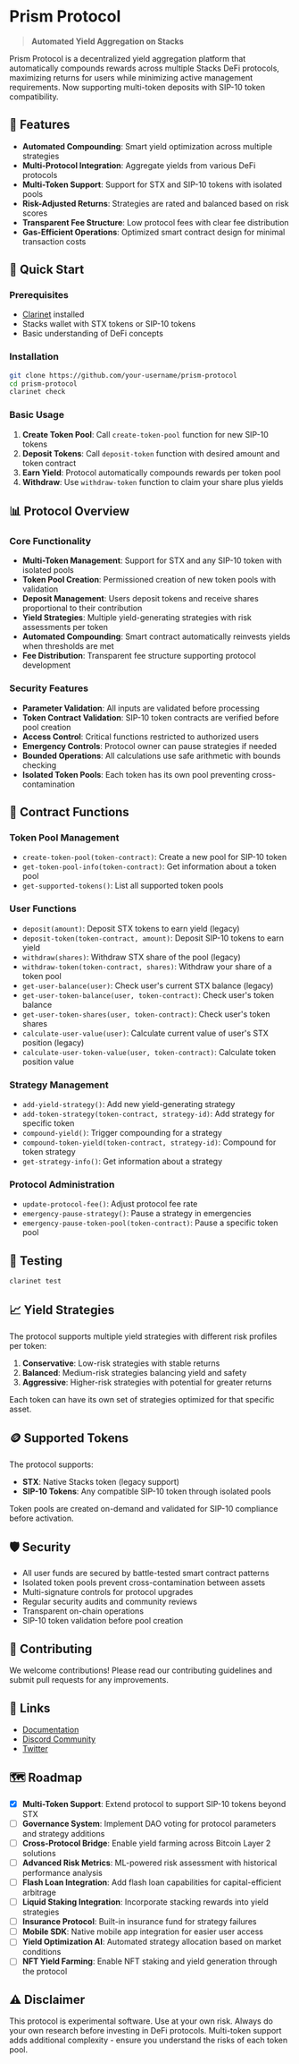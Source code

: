 # Prism Protocol

> **Automated Yield Aggregation on Stacks**

Prism Protocol is a decentralized yield aggregation platform that automatically compounds rewards across multiple Stacks DeFi protocols, maximizing returns for users while minimizing active management requirements. Now supporting multi-token deposits with SIP-10 token compatibility.

## 🌟 Features

- **Automated Compounding**: Smart yield optimization across multiple strategies
- **Multi-Protocol Integration**: Aggregate yields from various DeFi protocols
- **Multi-Token Support**: Support for STX and SIP-10 tokens with isolated pools
- **Risk-Adjusted Returns**: Strategies are rated and balanced based on risk scores
- **Transparent Fee Structure**: Low protocol fees with clear fee distribution
- **Gas-Efficient Operations**: Optimized smart contract design for minimal transaction costs

## 🚀 Quick Start

### Prerequisites

- [Clarinet](https://github.com/hirosystems/clarinet) installed
- Stacks wallet with STX tokens or SIP-10 tokens
- Basic understanding of DeFi concepts

### Installation

```bash
git clone https://github.com/your-username/prism-protocol
cd prism-protocol
clarinet check
```

### Basic Usage

1. **Create Token Pool**: Call `create-token-pool` function for new SIP-10 tokens
2. **Deposit Tokens**: Call `deposit-token` function with desired amount and token contract
3. **Earn Yield**: Protocol automatically compounds rewards per token pool
4. **Withdraw**: Use `withdraw-token` function to claim your share plus yields

## 📊 Protocol Overview

### Core Functionality

- **Multi-Token Management**: Support for STX and any SIP-10 token with isolated pools
- **Token Pool Creation**: Permissioned creation of new token pools with validation
- **Deposit Management**: Users deposit tokens and receive shares proportional to their contribution
- **Yield Strategies**: Multiple yield-generating strategies with risk assessments per token
- **Automated Compounding**: Smart contract automatically reinvests yields when thresholds are met
- **Fee Distribution**: Transparent fee structure supporting protocol development

### Security Features

- **Parameter Validation**: All inputs are validated before processing
- **Token Contract Validation**: SIP-10 token contracts are verified before pool creation
- **Access Control**: Critical functions restricted to authorized users
- **Emergency Controls**: Protocol owner can pause strategies if needed
- **Bounded Operations**: All calculations use safe arithmetic with bounds checking
- **Isolated Token Pools**: Each token has its own pool preventing cross-contamination

## 🔧 Contract Functions

### Token Pool Management

- `create-token-pool(token-contract)`: Create a new pool for SIP-10 token
- `get-token-pool-info(token-contract)`: Get information about a token pool
- `get-supported-tokens()`: List all supported token pools

### User Functions

- `deposit(amount)`: Deposit STX tokens to earn yield (legacy)
- `deposit-token(token-contract, amount)`: Deposit SIP-10 tokens to earn yield
- `withdraw(shares)`: Withdraw STX share of the pool (legacy)
- `withdraw-token(token-contract, shares)`: Withdraw your share of a token pool
- `get-user-balance(user)`: Check user's current STX balance (legacy)
- `get-user-token-balance(user, token-contract)`: Check user's token balance
- `get-user-token-shares(user, token-contract)`: Check user's token shares
- `calculate-user-value(user)`: Calculate current value of user's STX position (legacy)
- `calculate-user-token-value(user, token-contract)`: Calculate token position value

### Strategy Management

- `add-yield-strategy()`: Add new yield-generating strategy
- `add-token-strategy(token-contract, strategy-id)`: Add strategy for specific token
- `compound-yield()`: Trigger compounding for a strategy
- `compound-token-yield(token-contract, strategy-id)`: Compound for token strategy
- `get-strategy-info()`: Get information about a strategy

### Protocol Administration

- `update-protocol-fee()`: Adjust protocol fee rate
- `emergency-pause-strategy()`: Pause a strategy in emergencies
- `emergency-pause-token-pool(token-contract)`: Pause a specific token pool

## 🧪 Testing

```bash
clarinet test
```

## 📈 Yield Strategies

The protocol supports multiple yield strategies with different risk profiles per token:

1. **Conservative**: Low-risk strategies with stable returns
2. **Balanced**: Medium-risk strategies balancing yield and safety
3. **Aggressive**: Higher-risk strategies with potential for greater returns

Each token can have its own set of strategies optimized for that specific asset.

## 🪙 Supported Tokens

The protocol supports:
- **STX**: Native Stacks token (legacy support)
- **SIP-10 Tokens**: Any compatible SIP-10 token through isolated pools

Token pools are created on-demand and validated for SIP-10 compliance before activation.

## 🛡️ Security

- All user funds are secured by battle-tested smart contract patterns
- Isolated token pools prevent cross-contamination between assets
- Multi-signature controls for protocol upgrades
- Regular security audits and community reviews
- Transparent on-chain operations
- SIP-10 token validation before pool creation

## 🤝 Contributing

We welcome contributions! Please read our contributing guidelines and submit pull requests for any improvements.

## 🔗 Links

- [Documentation](https://docs.prismprotocol.com)
- [Discord Community](https://discord.gg/prismprotocol)
- [Twitter](https://twitter.com/prismprotocol)

## 🗺️ Roadmap

- [x] **Multi-Token Support**: Extend protocol to support SIP-10 tokens beyond STX
- [ ] **Governance System**: Implement DAO voting for protocol parameters and strategy additions
- [ ] **Cross-Protocol Bridge**: Enable yield farming across Bitcoin Layer 2 solutions
- [ ] **Advanced Risk Metrics**: ML-powered risk assessment with historical performance analysis
- [ ] **Flash Loan Integration**: Add flash loan capabilities for capital-efficient arbitrage
- [ ] **Liquid Staking Integration**: Incorporate stacking rewards into yield strategies
- [ ] **Insurance Protocol**: Built-in insurance fund for strategy failures
- [ ] **Mobile SDK**: Native mobile app integration for easier user access
- [ ] **Yield Optimization AI**: Automated strategy allocation based on market conditions
- [ ] **NFT Yield Farming**: Enable NFT staking and yield generation through the protocol

## ⚠️ Disclaimer

This protocol is experimental software. Use at your own risk. Always do your own research before investing in DeFi protocols. Multi-token support adds additional complexity - ensure you understand the risks of each token pool.